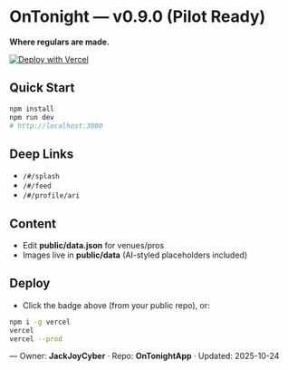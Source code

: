 # OnTonight — v0.9.0 (Pilot Ready)

**Where regulars are made.**

[![Deploy with Vercel](https://vercel.com/button)](https://vercel.com/new/clone?repository-url=https://github.com/JackJoyCyber/OnTonightApp)

## Quick Start
```bash
npm install
npm run dev
# http://localhost:3000
```

## Deep Links
- `/#/splash`
- `/#/feed`
- `/#/profile/ari`

## Content
- Edit **public/data.json** for venues/pros
- Images live in **public/data** (AI-styled placeholders included)

## Deploy
- Click the badge above (from your public repo), or:
```bash
npm i -g vercel
vercel
vercel --prod
```

— Owner: **JackJoyCyber** · Repo: **OnTonightApp** · Updated: 2025-10-24
